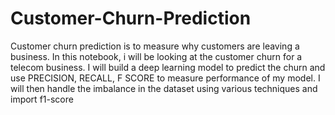 # Customer-Churn-Prediction
Customer churn prediction is to measure why customers are leaving a business. In this notebook, i will be looking at the customer churn for a telecom business. I will build a deep learning model to predict the churn and use PRECISION, RECALL, F SCORE to measure performance of my model. I will then handle the imbalance in the dataset using various techniques and import f1-score
